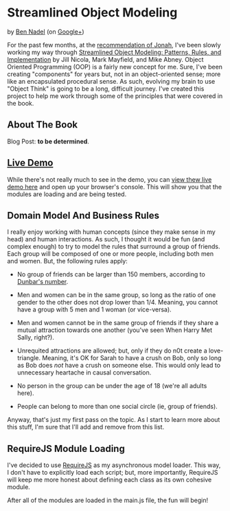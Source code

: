 
# Streamlined Object Modeling

by [Ben Nadel][1] (on [Google+][2])

For the past few months, at the [recommendation of Jonah][recommended], I've been slowly working my
way through [Streamlined Object Modeling: Patterns, Rules, and Implementation][book] by Jill Nicola, 
Mark Mayfield, and Mike Abney. Object Oriented Programming (OOP) is a fairly new concept for me. 
Sure, I've been creating "components" for years but, not in an object-oriented sense; more like an 
encapsulated procedural sense. As such, evolving my brain to use "Object Think" is going to be a
long, difficult journey. I've created this project to help me work through some of the principles
that were covered in the book.

## About The Book

Blog Post: __to be determined__.

## [Live Demo][demo]

While there's not really much to see in the demo, you can [view thew live demo here][demo] and open
up your browser's console. This will show you that the modules are loading and are being tested.

## Domain Model And Business Rules

I really enjoy working with human concepts (since they make sense in my head) and human 
interactions. As such, I thought it would be fun (and complex enough) to try to model the rules 
that surround a group of friends. Each group will be composed of one or more people, including both
men and women. But, the following rules apply:

* No group of friends can be larger than 150 members, according to [Dunbar's number][dunbar].

* Men and women can be in the same group, so long as the ratio of one gender to the other does not
drop lower than 1/4. Meaning, you cannot have a group with 5 men and 1 woman (or vice-versa).

* Men and women cannot be in the same group of friends if they share a mutual attraction towards
one another (you've seen When Harry Met Sally, right?).

* Unrequited attractions are allowed; but, only if they do n0t create a love-triangle. Meaning, 
it's OK for Sarah to have a crush on Bob, only so long as Bob does _not_ have a crush on someone 
else. This would only lead to unnecessary heartache in causal conversation.

* No person in the group can be under the age of 18 (we're all adults here).

* People can belong to more than one social circle (ie, group of friends). 

Anyway, that's just my first pass on the topic. As I start to learn more about this stuff, I'm sure
that I'll add and remove from this list.

## RequireJS Module Loading

I've decided to use [RequireJS][requirejs] as my asynchronous model loader. This way, I don't have 
to explicitly load each script; but, more importantly, RequireJS will keep me more honest about 
defining each class as its own cohesive module.

After all of the modules are loaded in the main.js file, the fun will begin!


[1]: http://www.bennadel.com
[2]: https://plus.google.com/108976367067760160494?rel=author
[book]: http://amzn.to/19CdGIu
[dunbar]: en.wikipedia.org/wiki/Dunbar's_number
[recommended]: http://www.bennadel.com/blog/2470-What-If-All-User-Interface-UI-Data-Came-In-Reports-.htm#comments_42341
[requirejs]: http://requirejs.org/
[demo]: http://bennadel.github.io/Streamlined-Object-Modeling/app/